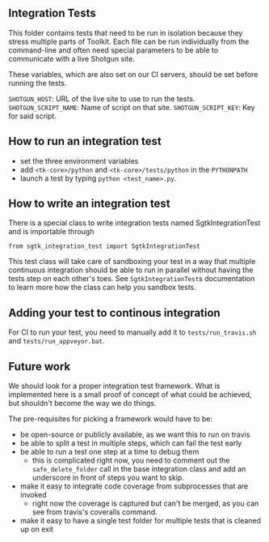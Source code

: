 Integration Tests
-----------------

This folder contains tests that need to be run in isolation because they stress
multiple parts of Toolkit. Each file can be run individually from the command-line
and often need special parameters to be able to communicate with a live Shotgun
site.

These variables, which are also set on our CI servers, should be set before running the tests.

`SHOTGUN_HOST`: URL of the live site to use to run the tests.
`SHOTGUN_SCRIPT_NAME`: Name of script on that site.
`SHOTGUN_SCRIPT_KEY`: Key for said script.

How to run an integration test
------------------------------
 - set the three environment variables
 - add `<tk-core>/python` and `<tk-core>/tests/python` in the `PYTHONPATH`
 - launch a test by typing `python <test_name>.py`.

How to write an integration test
--------------------------------

There is a special class to write integration tests named SgtkIntegrationTest and is importable through

    from sgtk_integration_test import SgtkIntegrationTest

This test class will take care of sandboxing your test in a way that multiple continuous integration
should be able to run in parallel without having the tests step on each other's toes. See `SgtkIntegrationTest`s
documentation to learn more how the class can help you sandbox tests.

Adding your test to continous integration
-----------------------------------------
For CI to run your test, you need to manually add it to `tests/run_travis.sh` 
and `tests/run_appveyor.bat`.


Future work
-----------

We should look for a proper integration test framework. What is implemented here
is a small proof of concept of what could be achieved, but shouldn't become
the way we do things.

The pre-requisites for picking a framework would have to be:

- be open-source or publicly available, as we want this to run on travis
- be able to split a test in multiple steps, which can fail the test early
- be able to run a test one step at a time to debug them
    - this is complicated right now, you need to comment out the `safe_delete_folder` call in the
      base integration class and add an underscore in front of steps you want to skip.
- make it easy to integrate code coverage from subprocesses that are invoked
    - right now the coverage is captured but can't be merged, as you can see from travis's coveralls
      command.
- make it easy to have a single test folder for multiple tests that is cleaned up on exit
